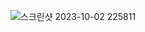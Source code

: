![스크린샷 2023-10-02 225811](https://github.com/GooDongWoo/algorithm_study/assets/59087923/de383c79-bfd2-48b4-a465-6529e993ca5b)
